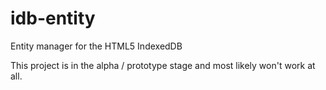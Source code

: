 # idb-entity
Entity manager for the HTML5 IndexedDB

This project is in the alpha / prototype stage and most likely won't work at
all.
